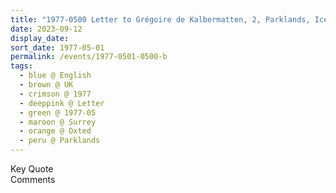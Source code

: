```yaml
---
title: "1977-0500 Letter to Grégoire de Kalbermatten, 2, Parklands, Ice House Wood, Hurst Green, Oxted, Surrey, UK"
date: 2023-09-12
display_date: 
sort_date: 1977-05-01
permalink: /events/1977-0501-0500-b
tags:
  - blue @ English
  - brown @ UK
  - crimson @ 1977
  - deeppink @ Letter
  - green @ 1977-05
  - maroon @ Surrey
  - orange @ Oxted
  - peru @ Parklands
---
```


<wave-list>
  <list-title color="green" width="75">Key Quote</list-title>
  <list-item color="BlanchedAlmond"  width="200"></list-item>
  <list-item color="Lavender"></list-item>
  <list-item color="BlanchedAlmond"></list-item>
</wave-list>

<br>

<wave-list>
  <list-title color="green" width="75">Comments</list-title>
  <list-item color="BlanchedAlmond"  width="200"></list-item>
  <list-item color="Lavender"></list-item>
  <list-item color="BlanchedAlmond"></list-item>
</wave-list>